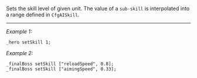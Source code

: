 Sets the skill level of given unit. The value of a `sub-skill` is interpolated into a range defined in `CfgAISkill`.


---
*Example 1:*
```sqf
_hero setSkill 1;
```

*Example 2:*
```sqf
_finalBoss setSkill ["reloadSpeed", 0.8];
_finalBoss setSkill ["aimingSpeed", 0.33];
```